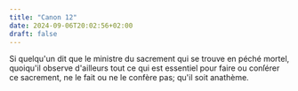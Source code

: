 ```yaml
---
title: "Canon 12"
date: 2024-09-06T20:02:56+02:00
draft: false
---
```



Si quelqu'un dit que le ministre du sacrement qui se trouve en péché mortel, quoiqu'il observe d'ailleurs tout ce qui est essentiel pour faire ou conſérer ce sacrement, ne le fait ou ne le confère pas; qu'il soit anathème.
